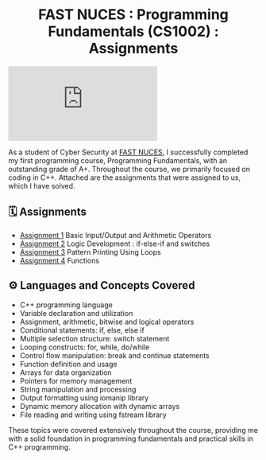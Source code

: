 <h1 align="center">FAST NUCES : Programming Fundamentals (CS1002) : Assignments
</h1>

![C++ Gif](https://eportfolio.utm.my/artefact/file/download.php?file=711656&view=178366&embedded=1&text=713708)

As a student of Cyber Security at [FAST NUCES](https://www.nu.edu.pk/), I successfully completed my first programming course, Programming Fundamentals, with an outstanding grade of A+. Throughout the course, we primarily focused on coding in C++. Attached are the assignments that were assigned to us, which I have solved.


## 🗓 Assignments 
- [Assignment 1](https://github.com/mrblackhearts/programming-fundamentals-cs1002-assignments/tree/main/assignment1) Basic Input/Output and Arithmetic Operators
- [Assignment 2](https://github.com/mrblackhearts/programming-fundamentals-cs1002-assignments/tree/main/assignment2) Logic Development : if-else-if and switches
- [Assignment 3](https://github.com/mrblackhearts/programming-fundamentals-cs1002-assignments/tree/main/assignment3) Pattern Printing Using Loops
- [Assignment 4](https://github.com/mrblackhearts/programming-fundamentals-cs1002-assignments/tree/main/assignment4) Functions 


## ⚙ Languages and Concepts Covered
- C++ programming language
- Variable declaration and utilization
- Assignment, arithmetic, bitwise and logical operators
- Conditional statements: if, else, else if
- Multiple selection structure: switch statement
- Looping constructs: for, while, do/while
- Control flow manipulation: break and continue statements
- Function definition and usage
- Arrays for data organization
- Pointers for memory management
- String manipulation and processing
- Output formatting using iomanip library
- Dynamic memory allocation with dynamic arrays
- File reading and writing using fstream library

These topics were covered extensively throughout the course, providing me with a solid foundation in programming fundamentals and practical skills in C++ programming.
